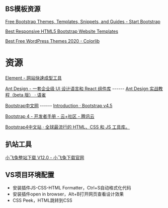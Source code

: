 ## BS模板资源

[Free Bootstrap Themes, Templates, Snippets, and Guides - Start Bootstrap](https://startbootstrap.com/)

[Best Responsive HTML5 Bootstrap Website Templates](https://themefisher.com/)

[Best Free WordPress Themes 2020 - Colorlib](https://colorlib.com/wp/themes/)

# 资源

[Element - 网站快速成型工具](https://element.eleme.cn/#/zh-CN)

[Ant Design - 一套企业级 UI 设计语言和 React 组件库](https://ant.design/index-cn) ------ [Ant Design 实战教程（beta 版） · 语雀](https://www.yuque.com/ant-design/course)

[Bootstrap中文网](https://www.bootcss.com/) ------ [Introduction · Bootstrap v4.5](https://getbootstrap.com/docs/4.5/getting-started/introduction/)

[Bootstrap 4 - 开发者手册 - 云+社区 - 腾讯云](https://cloud.tencent.com/developer/doc/1018)

[Bootstrap4中文站 · 全球最流行的 HTML、CSS 和 JS 工具库。](https://code.z01.com/v4/)

## 扒站工具

[小飞兔整站下载 V12.0 - 小飞兔下载官网](https://www.xftsoft.com/)

## VS项目环境配置

- 安装插件JS-CSS-HTML Formatter，Ctrl+S自动格式化代码
- 安装插件open in browser，Alt+B打开网页查看设计效果
- CSS Peek，HTML跳转到CSS

